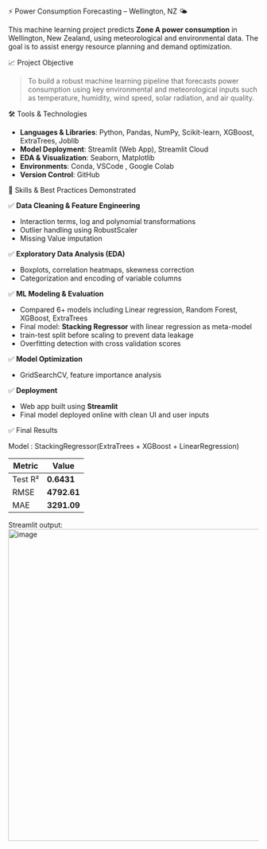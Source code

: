 ⚡ Power Consumption Forecasting – Wellington, NZ 🌤️

This machine learning project predicts **Zone A power consumption** in Wellington, New Zealand, using meteorological and environmental data. The goal is to assist energy resource planning and demand optimization.

📈 Project Objective

> To build a robust machine learning pipeline that  forecasts power consumption using key environmental and meteorological inputs such as temperature, humidity, wind speed, solar radiation, and air quality.

🛠️ Tools & Technologies

- **Languages & Libraries**: Python, Pandas, NumPy, Scikit-learn, XGBoost, ExtraTrees, Joblib
- **Model Deployment**: Streamlit (Web App), Streamlit Cloud 
- **EDA & Visualization**: Seaborn, Matplotlib
- **Environments**: Conda, VSCode , Google Colab
- **Version Control**: GitHub

🧠 Skills & Best Practices Demonstrated

✅ **Data Cleaning & Feature Engineering**  
  - Interaction terms, log and polynomial transformations
  - Outlier handling using RobustScaler
  - Missing Value imputation
    
✅ **Exploratory Data Analysis (EDA)**  
  - Boxplots, correlation heatmaps, skewness correction
  - Categorization and encoding of variable columns
    
✅ **ML Modeling & Evaluation**  
  - Compared 6+ models including Linear regression, Random Forest, XGBoost, ExtraTrees  
  - Final model: **Stacking Regressor** with linear regression as meta-model  
  - train-test split before scaling to prevent data leakage
  - Overfitting detection with cross validation scores
    
✅ **Model Optimization**  
  - GridSearchCV, feature importance analysis
    
✅ **Deployment**  
  - Web app built using **Streamlit**  
  - Final model deployed online with clean UI and user inputs

✅ Final Results

 Model : StackingRegressor(ExtraTrees + XGBoost + LinearRegression)

| Metric | Value |
|--------|--------|
| Test R² | **0.6431** |
| RMSE    | **4792.61** |
| MAE     | **3291.09** |

Streamlit output:
<img width="1141" height="626" alt="image" src="https://github.com/user-attachments/assets/a494ac44-6019-4b40-9149-ae0de74c9cf4" />
